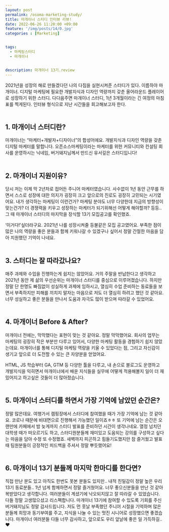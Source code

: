 ```yaml
---
layout: post
permalink: /osoma-marketing-study/
title: 마개이너 스터디 인터뷰 리뷰!
date: 2022-06-26 11:20:00 +09:00
feature: '/img/posts/14/0.jpg'
categories : [Marketing]


tags:
  - 마케팅스터디
  - 마개이너


description: 마개이너 13기.review
---
```


2021년을 성장의 해로 만들겠다던 나의 다짐을 실현시켜준 스터디가 있다. 이름하야 마개이너. 디지털 마케팅에 필요한 개발지식과 디자인 역량까지 갖춘 올어라운드 플레이어로 성장하기 위한 스터디. 다다음주면 마개이너 스터디, 1년 3개월이라는 긴 여정의 마침표를 찍게된다. 인터뷰 형식으로 지난 시간들을 회고해보고자 한다.
<br>
<br>

## 1.	마개이너 스터디란?
마개이너는 “마케터+개발자+디자이너”의 합성어에요. 개발지식과 디자인 역량을 갖춘 디지털 마케터를 말합니다. 오픈소스마케팅이라는 마케터를 위한 커뮤니티와 컨설팅 회사를 운영하시는 닉네임, 버거돼지님께서 만드신 유서깊은 스터디입니다!
<br>
<br>


## 2.	마개이너 지원이유?
당시 저는 이제 막 2년차로 접어든 주니어 마케터였습니다. 사수없이 1년 동안 근무를 하면서 스스로 성장에 대한 의지가 굉장히 크고 앞으로의 진로도 굉장히 고민되는 시기였어요. 내가 생각하는 마케팅이 이런건가? 마케팅 분야도 너무 다양한데 지금의 방향성이 맞는건가? 더 경쟁력을 키우고 성장하는 마케터가 되기위해선 어떻게 해야할까? 등등.. 그 때 마개이너 스터디의 마지막을 장식할 13기 모집공고를 확인했죠.

‘이거다!’싶더라구요. 2021년 나를 성장시켜줄 등불같은 모집 공고였어요. 부족한 점이 많은 나의 역량을 좋은 분들과 함께 키워나갈 수 있겠구나 싶어서 정말 간절한 마음을 담아 지원했던 기억이 나네요.
<br>
<br>


## 3.	스터디는 잘 따라갔나요?
매주 과제와 수업을 진행하는게 쉽지는 않았어요. 거의 주말을 반납한다고 생각하고 2021년 동안 제 삶의 우선순위는 마개이너 스터디를 중심으로 이루어졌습니다. 하지만 정말 단 한명도 빠짐없이 성실하게 과제에 임하시고, 열심히 수업 준비하는 동료들을 보면서 부족하지만 피해를 끼치지 말자는 마음으로 저도 더 열심히 하려고 했던 것 같아요.
너무 성실하고 좋은 분들을 만나서 도움과 자극도 많이 받으며 따라갈 수 있었어요.
<br>
<br>


## 4.	마개이너 Before & After?
마개이너 전에는, 막막했다는 표현이 맞는 것 같아요. 정말 막막했어요. 회사의 업무는 마케팅의 굉장히 작은 부분만 다루고 있어서, 다양한 마케팅 활동을 경험하기 쉽지 않았는데요. 마개이너를 통해 디지털 마케팅 역량을 키울 수 있었다는 점, 그리고 자신감이 생기고 앞으로 더 도전할 수 있는 큰 자양분을 얻었어요.

HTML, JS 학습부터 GA, GTM 등 다양한 툴을 다루고, 내 손으로 블로그도 운영하고 개발지식을 익히면서 마개이너에서 배운 지식들을 실무에 어떻게 적용해볼지 일이 더 재밌어지고 하고싶은 것들이 더 많아졌습니다.
<br>
<br>


## 5.	마개이너 스터디를 하면서 가장 기억에 남았던 순간은?
정말 많은데요. 여행가서 캠핑장에서 스터디에 참여했을 때가 가장 기억에 남는 것 같아요. 코로나 때문에 비대면으로 진행해서 가능했던 일이죠ㅎㅎ 또 기억에 남는 순간은 오랜만에 카페에서 밤 늦게까지 스터디 발표를 준비하던 시간이 생각나네요. 열정 넘치던 대학생 때가 떠오르기도 하고, 스터디원분들께 재미있고 도움되는 강의를 구성하고 싶다는 마음을 담아 수정 또 수정했죠. 새벽까지 피곤하고 힘들기도했지만 참 즐거웠고 발표 때 팀원분들이 긍정적인 피드백을 주셔서 정말 뿌듯했어요!
<br>
<br>

## 6.	마개이너 13기 분들께 마지막 한마디를 한다면?
직접 만난 분도 있고 아직도 한번도 못본 분들도 있지만.. 내적 친밀감이 정말 높은 우리 13기 동료분들.. 1년 넘게 함께하면서 정말 즐거웠어요. 너무 좋으신분들을 만난 것 같아 복받았다고 생각합니다. 여러분들이 계셨기에 낙오되지않고 잘 따라갈 수 있었습니다. 다들 정말 고생많으셨고 리스펙합니다. 마개이너 13기에 참여할 수 있도록 기회를 주신 버거돼지님도 정말 감사드립니다. 저도 먼 훗날 부족했던 주니어 시절을 기억하며 많은 분들께 희망과 동기부여를 주고, 지식을 나눌 수 있는 멋진 시니어로 성장했으면 좋겠습니다. 마개이너 여러분들 다들 너무 감사하고, 앞으로도 우리 앞날에 좋은 일 가득하길..❤️

<br>
<br>
<br>
<br>
